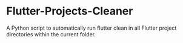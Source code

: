 # Flutter-Projects-Cleaner
A Python script to automatically run flutter clean in all Flutter project directories within the current folder.
